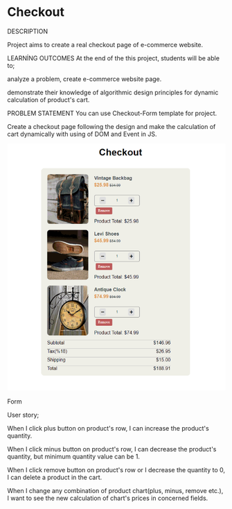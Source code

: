 # Checkout

DESCRIPTION

Project aims to create a real checkout page of e-commerce website.

LEARNİNG OUTCOMES
At the end of the this project, students will be able to;

analyze a problem, create e-commerce website page.

demonstrate their knowledge of algorithmic design principles for dynamic calculation of product's cart.

PROBLEM STATEMENT
You can use Checkout-Form template for project.

Create a checkout page following the design and make the calculation of cart dynamically with using of DOM and Event in JS.

![checkout_app.gif](./checkout_app.gif)

Form

User story;

 When I click plus button on product's row, I can increase the product's quantity.

 When I click minus button on product's row, I can decrease the product's quantity, but minimum quantity value can be 1.

 When I click remove button on product's row or I decrease the quantity to 0, I can delete a product in the cart.

 When I change any combination of product chart(plus, minus, remove etc.), I want to see the new calculation of chart's prices in concerned fields.